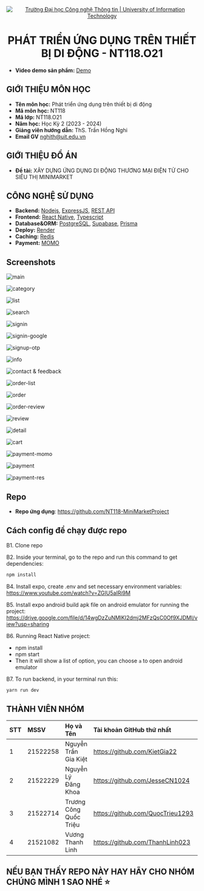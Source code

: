 <p align="center">
  <a href="https://www.uit.edu.vn/" title="Trường Đại học Công nghệ Thông tin" style="border: none;">
    <img src="https://i.imgur.com/WmMnSRt.png" alt="Trường Đại học Công nghệ Thông tin | University of Information Technology">
  </a>
</p>

<h1 align="center"><b>PHÁT TRIỂN ỨNG DỤNG TRÊN THIẾT BỊ DI ĐỘNG - NT118.O21</b></h1>
<!--  -->

- **Video demo sản phẩm:** [Demo](https://www.youtube.com/watch?v=FopqH-NjLrE)

## GIỚI THIỆU MÔN HỌC

-   **Tên môn học:** Phát triển ứng dụng trên thiết bị di động 
-   **Mã môn học:** NT118
-   **Mã lớp:** NT118.O21
-   **Năm học:** Học Kỳ 2 (2023 - 2024)
-   **Giảng viên hướng dẫn:** ThS. Trần Hồng Nghi
-   **Email GV** nghith@uit.edu.vn

## GIỚI THIỆU ĐỒ ÁN

-   **Đề tài:** XÂY DỰNG ỨNG DỤNG DI ĐỘNG THƯƠNG MẠI ĐIỆN TỬ CHO SIÊU THỊ MINIMARKET

## CÔNG NGHỆ SỬ DỤNG

-   **Backend:** [Nodejs](https://nodejs.org/en), [ExpressJS](https://expressjs.com/), [REST API](https://restfulapi.net/)
-   **Frontend:** [React Native](https://reactnative.dev/), [Typescript](https://www.typescriptlang.org/)
-   **Database&ORM:** [PostgreSQL](https://www.postgresql.org/), [Supabase](https://supabase.com/), [Prisma](https://www.prisma.io/)
-   **Deploy:** [Render](https://render.com/)
-   **Caching:** [Redis](https://app.redislabs.com/)
-   **Payment:** [MOMO](https://github.com/momo-wallet/payment/blob/master/nodejs/CollectionLink.js)

## Screenshots
![main](https://github.com/user-attachments/assets/66bcbb2c-e93b-4c42-a12f-8bb962c33e72)

![category](https://github.com/user-attachments/assets/c1ecbaec-6e21-4acd-9d38-ff19113c79fc)

![list](https://github.com/user-attachments/assets/511d522d-9863-4b3a-823a-0b8190dadae2)

![search](https://github.com/user-attachments/assets/4cd094c3-9584-42c5-b29a-8beaf169ef70)

![signin](https://github.com/user-attachments/assets/ff9cfd9a-c4ed-441f-bbcc-ee49679e4f1e)

![signin-google](https://github.com/user-attachments/assets/667c054a-4ec4-4f7c-9b25-36f22d4f7ef4)

![signup-otp](https://github.com/user-attachments/assets/90cb1bce-a365-46eb-8acc-654a37c4388d)

![info](https://github.com/user-attachments/assets/63f26ef8-4c10-490e-bd5f-a960d18752b4)

![contact & feedback](https://github.com/QuocTrieu1293/host-image/blob/cb4e6b519cd6a717269130d195f7b5669068d976/MiniMarket_FE_ReactNative/9b29cca3-73ca-481c-9d45-ca74e3b556b2.jpg)

![order-list](https://github.com/QuocTrieu1293/host-image/blob/cb4e6b519cd6a717269130d195f7b5669068d976/MiniMarket_FE_ReactNative/6551005c-caab-4b7a-a11d-3040a92dbfa1.jpg)

![order](https://github.com/user-attachments/assets/825ffd27-e0fe-44ed-8799-e0e24e7bbef7)

![order-review](https://github.com/QuocTrieu1293/host-image/blob/cb4e6b519cd6a717269130d195f7b5669068d976/MiniMarket_FE_ReactNative/4ca72f2b-b68d-431b-ae4a-8c6e88d6335f.jpg)

![review](https://github.com/user-attachments/assets/f5f5547d-458b-4d24-9198-6a3d5aba7bfb)

![detail](https://github.com/user-attachments/assets/54122e74-b62f-46fb-9ca7-05f386aaf0fc)

![cart](https://github.com/user-attachments/assets/a6904b8d-c046-4512-8595-6b45ccf624c6)

![payment-momo](https://github.com/user-attachments/assets/3ae1cc89-8585-405d-8e4d-4696a9bef84d)

![payment](https://github.com/user-attachments/assets/a990e4c4-07ce-44f9-b1b7-4ebcc6e860d4)

![payment-res](https://github.com/user-attachments/assets/f244047e-0129-466f-9b9e-175c5f19dfac)

## Repo
-   **Repo ứng dụng**: https://github.com/NT118-MiniMarketProject

## Cách config để chạy được repo
B1. Clone repo 

B2. Inside your terminal, go to the repo and run this command to get dependencies:
```bash
npm install
```

B4. Install expo, create .env and set necessary environment variables: https://www.youtube.com/watch?v=ZGIU5aIRi9M

B5. Install expo android build apk file on android emulator for running the project: https://drive.google.com/file/d/14wgDzZuNMlKI2dmj2MFzQsC0Of9XJDMI/view?usp=sharing

B6. Running React Native project:
* npm install
* npm start 
* Then it will show a list of option, you can choose `a` to open android emulator

B7. To run backend, in your terminal run this:
```bash
yarn run dev
```

## THÀNH VIÊN NHÓM
| STT | MSSV     | Họ và Tên              | Tài khoản GitHub thứ nhất            | Tài khoản Github thứ hai     |Email                   |
| :-- | :------- | :----------------------| :------------------------------------| :----------------------------| :--------------------- |
| 1   | 21522258 | Nguyễn Trần Gia Kiệt   | https://github.com/KietGia22         | https://github.com/NgTrGKiet | 21522258@gm.uit.edu.vn |
| 2   | 21522229 | Nguyễn Lý Đăng Khoa    | https://github.com/JesseCN1024       |                              | 21522229@gm.uit.edu.vn |
| 3   | 21522714 | Trương Công Quốc Triệu | https://github.com/QuocTrieu1293     |                              | 21522714@gm.uit.edu.vn |
| 4   | 21521082 | Vương Thanh Linh       | https://github.com/ThanhLinh023      |                              | 21521082@gm.uit.edu.vn |

## NẾU BẠN THẤY REPO NÀY HAY HÃY CHO NHÓM CHÚNG MÌNH 1 SAO NHÉ ⭐
